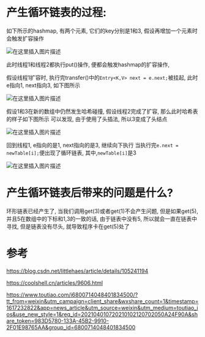 # 产生循环链表的过程:

如下所示的hashmap, 有两个元素, 它们的key分别是1和3, 假设再增加一个元素时会触发扩容操作



![在这里插入图片描述](http://wupan.dns.army:5000/wupan/Typora-Picgo-Gitee/raw/branch/master/img/20210722111430.png)



此时线程1和线程2都执行put()操作, 便都会触发hashmap的扩容操作,

假设线程1扩容时, 执行完transfer()中的`Entry<K,V> next = e.next;`被挂起, 此时e指向1, next指向3, 如下图所示

![在这里插入图片描述](http://wupan.dns.army:5000/wupan/Typora-Picgo-Gitee/raw/branch/master/img/20210722111443.png)



假设1和3在新的数组中仍然发生哈希碰撞, 假设线程2完成了扩容, 那么此时哈希表的样子如下图所示
可以发现, 由于使用了头插法, 所以3变成了头结点

![在这里插入图片描述](http://wupan.dns.army:5000/wupan/Typora-Picgo-Gitee/raw/branch/master/img/20210722111513.png)



回到线程1, e指向的是1, next指向的是3, 继续向下执行
当执行完`e.next = newTable[i];`便出现了循环链表, 其中,`newTable[i]`是3

![在这里插入图片描述](http://wupan.dns.army:5000/wupan/Typora-Picgo-Gitee/raw/branch/master/img/20210722111532.png)

# 产生循环链表后带来的问题是什么?

环形链表已经产生了, 当我们调用get(3)或者get(1)不会产生问题,
但是如果get(5), 并且5在数组中的下标和1,3的一致的话, 由于链表中没有5, 所以就会一直在链表中寻找, 但是链表没有尽头, 就导致程序卡在get(5)处了





# 参考

https://blog.csdn.net/littlehaes/article/details/105241194

https://coolshell.cn/articles/9606.html

https://www.toutiao.com/i6800714048401834500/?tt_from=weixin&utm_campaign=client_share&wxshare_count=1&timestamp=1617232822&app=news_article&utm_source=weixin&utm_medium=toutiao_ios&use_new_style=1&req_id=202104010720210102120702050A24F90A&share_token=983D5780-133A-45B2-9910-2F01E98765AA&group_id=6800714048401834500

